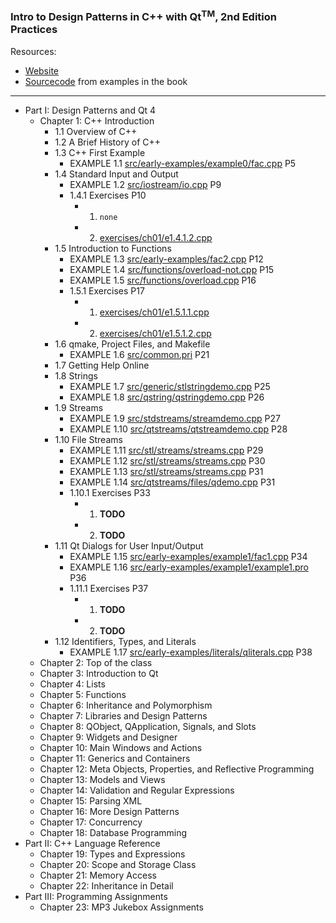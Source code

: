 ### Intro to Design Patterns in C++ with Qt<sup>TM</sup>, 2nd Edition Practices

Resources:
* [Website](http://www.ics.com/design-patterns)
* [Sourcecode](http://www.ics.com/designpatterns/dist/index.html) from examples in the book

----------------------
* Part I: Design Patterns and Qt 4
    - Chapter 1: C++ Introduction
        - 1.1 Overview of C++
        - 1.2 A Brief History of C++
        - 1.3 C++ First Example
            - EXAMPLE 1.1 [src/early-examples/example0/fac.cpp](src/early-examples/example0/fac.cpp) P5
        - 1.4 Standard Input and Output
            - EXAMPLE 1.2 [src/iostream/io.cpp](src/iostream/io.cpp) P9
            - 1.4.1 Exercises P10
                - 1. `none`
                - 2.  [exercises/ch01/e1.4.1.2.cpp](exercises/ch01/e1.4.1.2.cpp)
        - 1.5 Introduction to Functions
            - EXAMPLE 1.3 [src/early-examples/fac2.cpp](src/early-examples/fac2.cpp) P12
            - EXAMPLE 1.4 [src/functions/overload-not.cpp](src/functions/overload-not.cpp) P15
            - EXAMPLE 1.5 [src/functions/overload.cpp](src/functions/overload.cpp) P16
            - 1.5.1 Exercises P17
                - 1. [exercises/ch01/e1.5.1.1.cpp](exercises/ch01/e1.5.1.1.cpp)
                - 2. [exercises/ch01/e1.5.1.2.cpp](exercises/ch01/e1.5.1.2.cpp)
        - 1.6 qmake, Project Files, and Makefile
            - EXAMPLE 1.6 [src/common.pri](src/common.pri) P21
        - 1.7 Getting Help Online
        - 1.8 Strings
            - EXAMPLE 1.7 [src/generic/stlstringdemo.cpp](src/generic/stlstringdemo.cpp) P25
            - EXAMPLE 1.8 [src/qstring/qstringdemo.cpp](src/qstring/qstringdemo.cpp) P26
        - 1.9 Streams
            - EXAMPLE 1.9 [src/stdstreams/streamdemo.cpp](src/stdstreams/streamdemo.cpp) P27
            - EXAMPLE 1.10 [src/qtstreams/qtstreamdemo.cpp](src/qtstreams/qtstreamdemo.cpp) P28
        - 1.10 File Streams
            - EXAMPLE 1.11 [src/stl/streams/streams.cpp](src/stl/streams/streams.cpp) P29
            - EXAMPLE 1.12 [src/stl/streams/streams.cpp](src/stl/streams/streams.cpp) P30
            - EXAMPLE 1.13 [src/stl/streams/streams.cpp](src/stl/streams/streams.cpp) P31
            - EXAMPLE 1.14 [src/qtstreams/files/qdemo.cpp](src/qtstreams/files/qdemo.cpp) P31
            - 1.10.1 Exercises P33
                - 1. **TODO**
                - 2. __TODO__
        - 1.11 Qt Dialogs for User Input/Output
            - EXAMPLE 1.15 [src/early-examples/example1/fac1.cpp](src/early-examples/example1/fac1.cpp) P34
            - EXAMPLE 1.16 [src/early-examples/example1/example1.pro](src/early-examples/example1/example1.pro) P36
            - 1.11.1 Exercises P37
                - 1. **TODO**
                - 2. **TODO**
        - 1.12 Identifiers, Types, and Literals
            - EXAMPLE 1.17 [src/early-examples/literals/qliterals.cpp](src/early-examples/literals/qliterals.cpp) P38
    - Chapter 2: Top of the class
    - Chapter 3: Introduction to Qt
    - Chapter 4: Lists
    - Chapter 5: Functions
    - Chapter 6: Inheritance and Polymorphism
    - Chapter 7: Libraries and Design Patterns
    - Chapter 8: QObject, QApplication, Signals, and Slots
    - Chapter 9: Widgets and Designer
    - Chapter 10: Main Windows and Actions
    - Chapter 11: Generics and Containers
    - Chapter 12: Meta Objects, Properties, and Reflective Programming
    - Chapter 13: Models and Views
    - Chapter 14: Validation and Regular Expressions
    - Chapter 15: Parsing XML
    - Chapter 16: More Design Patterns
    - Chapter 17: Concurrency
    - Chapter 18: Database Programming
* Part II: C++ Language Reference
    - Chapter 19: Types and Expressions
    - Chapter 20: Scope and Storage Class
    - Chapter 21: Memory Access
    - Chapter 22: Inheritance in Detail
* Part III: Programming Assignments
    - Chapter 23: MP3 Jukebox Assignments